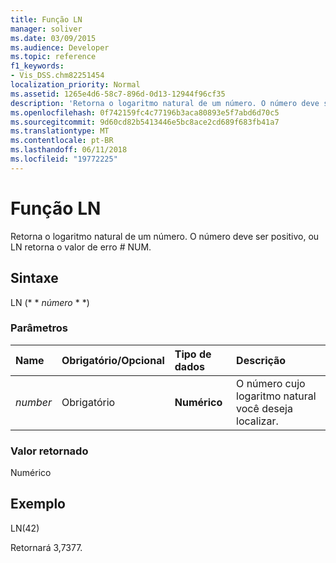 ```yaml
---
title: Função LN
manager: soliver
ms.date: 03/09/2015
ms.audience: Developer
ms.topic: reference
f1_keywords:
- Vis_DSS.chm82251454
localization_priority: Normal
ms.assetid: 1265e4d6-58c7-896d-0d13-12944f96cf35
description: 'Retorna o logaritmo natural de um número. O número deve ser positivo, ou LN retorna o valor de erro # NUM.'
ms.openlocfilehash: 0f742159fc4c77196b3aca80893e5f7abd6d70c5
ms.sourcegitcommit: 9d60cd82b5413446e5bc8ace2cd689f683fb41a7
ms.translationtype: MT
ms.contentlocale: pt-BR
ms.lasthandoff: 06/11/2018
ms.locfileid: "19772225"
---
```

# <a name="ln-function"></a>Função LN

Retorna o logaritmo natural de um número. O número deve ser positivo, ou LN retorna o valor de erro # NUM.
  
## <a name="syntax"></a>Sintaxe

LN (* * *número* * *) 
  
### <a name="parameters"></a>Parâmetros

|**Name**|**Obrigatório/Opcional**|**Tipo de dados**|**Descrição**|
|:-----|:-----|:-----|:-----|
| _number_ <br/> |Obrigatório  <br/> |**Numérico** <br/> | O número cujo logaritmo natural você deseja localizar.  <br/> |
   
### <a name="return-value"></a>Valor retornado

Numérico
  
## <a name="example"></a>Exemplo

LN(42) 
  
Retornará 3,7377. 
  

